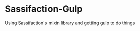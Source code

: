 Sassifaction-Gulp
=================

Using Sassifaction's mixin library and getting gulp to do things
